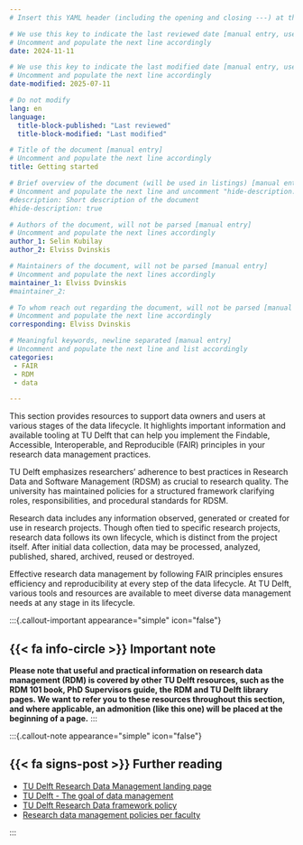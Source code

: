 ```yaml
---
# Insert this YAML header (including the opening and closing ---) at the beginning of the document and fill it out accordingly

# We use this key to indicate the last reviewed date [manual entry, use YYYY-MM-DD]
# Uncomment and populate the next line accordingly
date: 2024-11-11

# We use this key to indicate the last modified date [manual entry, use YYYY-MM-DD]
# Uncomment and populate the next line accordingly
date-modified: 2025-07-11

# Do not modify
lang: en
language: 
  title-block-published: "Last reviewed"
  title-block-modified: "Last modified"

# Title of the document [manual entry]
# Uncomment and populate the next line accordingly
title: Getting started

# Brief overview of the document (will be used in listings) [manual entry]
# Uncomment and populate the next line and uncomment "hide-description: true".
#description: Short description of the document
#hide-description: true

# Authors of the document, will not be parsed [manual entry]
# Uncomment and populate the next lines accordingly
author_1: Selin Kubilay
author_2: Elviss Dvinskis

# Maintainers of the document, will not be parsed [manual entry]
# Uncomment and populate the next lines accordingly
maintainer_1: Elviss Dvinskis
#maintainer_2:

# To whom reach out regarding the document, will not be parsed [manual entry]
# Uncomment and populate the next line accordingly
corresponding: Elviss Dvinskis

# Meaningful keywords, newline separated [manual entry]
# Uncomment and populate the next line and list accordingly
categories: 
 - FAIR
 - RDM
 - data

---
```


This section provides resources to support data owners and users at various stages of the data lifecycle. It highlights important information and available tooling at TU Delft that can help you implement the Findable, Accessible, Interoperable, and Reproducible (FAIR) principles in your research data management practices.

TU Delft emphasizes researchers’ adherence to best practices in Research Data and Software Management (RDSM) as crucial to research quality. The university has maintained policies for a structured framework clarifying roles, responsibilities, and procedural standards for RDSM.

Research data includes any information observed, generated or created for use in research projects. Though often tied to specific research projects, research data follows its own lifecycle, which is distinct from the project itself. After initial data collection, data may be processed, analyzed, published, shared, archived, reused or destroyed.

Effective research data management by following FAIR principles ensures efficiency and reproducibility at every step of the data lifecycle. At TU Delft, various tools and resources are available to meet diverse data management needs at any stage in its lifecycle.

:::{.callout-important appearance="simple" icon="false"}
## {{< fa info-circle >}} Important note
**Please note that useful and practical information on research data management (RDM) is covered by other TU Delft resources, such as the RDM 101 book, PhD Supervisors guide, the RDM and TU Delft library pages. We want to refer you to these resources throughout this section, and where applicable, an admonition (like this one) will be placed at the beginning of a page.**
:::

:::{.callout-note appearance="simple" icon="false"}
## {{< fa signs-post >}} Further reading
- [TU Delft Research Data Management landing page](https://www.tudelft.nl/en/library/research-data-management)
- [TU Delft - The goal of data management](https://www.tudelft.nl/en/library/research-data-management/r/manage/the-goal-of-data-management)
- [TU Delft Research Data framework policy](http://doi.org/10.5281/zenodo.4088123)
- [Research data management policies per faculty](https://www.tudelft.nl/en/library/research-data-management/r/policies/tu-delft-faculty-policies/)

:::